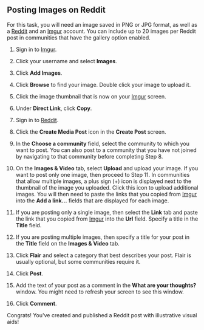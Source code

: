 
## Posting Images on Reddit

For this task, you will need an image saved in PNG or JPG format, as well as a [Reddit](https://www.reddit.com/) and an [Imgur](https://imgur.com/) account. You can include up to 20 images per Reddit post in communities that have the gallery option enabled.   

1. Sign in to [Imgur](https://imgur.com/).  

2. Click your username and select **Images**.  
  
3. Click **Add Images**.  

4. Click **Browse** to find your image. Double click your image to upload it.  

5. Click the image thumbnail that is now on your [Imgur](https://imgur.com/) screen.  
 
6. Under **Direct Link**, click **Copy**.  

7. Sign in to [Reddit](https://www.reddit.com/).  

8. Click the **Create Media Post** icon in the **Create Post** screen.  

9. In the **Choose a community** field, select the community to which you want to post. You can also post to a community that you have not joined by navigating to that community before completing Step 8.
    
10. On the **Images & Video** tab, select **Upload** and upload your image. If you want to post only one image, then proceed to Step 11. In communities that allow multiple images, a plus sign (+) icon is displayed next to the thumbnail of the image you uploaded. Click this icon to upload additional images. You will then need to paste the links that you copied from [Imgur](https://imgur.com/) into the **Add a link...** fields that are displayed for each image.  
    
11. If you are posting only a single image, then select the **Link** tab and paste the link that you copied from [Imgur](https://imgur.com/) into the **Url** field. Specify a title in the **Title** field.  

12. If you are posting multiple images, then specify a title for your post in the **Title** field on the **Images & Video** tab.  

13. Click **Flair** and select a category that best describes your post. Flair is usually optional, but some communities require it.  
 
14. Click **Post**.  

15. Add the text of your post as a comment in the **What are your thoughts?** window. You might need to refresh your screen to see this window.  

16. Click **Comment**.

Congrats! You've created and published a Reddit post with illustrative visual aids!
